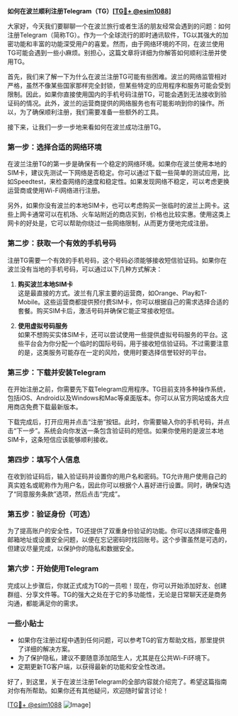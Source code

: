 **如何在波兰顺利注册Telegram（TG）[[TG💪+ @esim1088](https://t.me/s/esim1088)]**

大家好，今天我们要聊聊一个在波兰旅行或者生活的朋友经常会遇到的问题：如何注册Telegram（简称TG）。作为一个全球流行的即时通讯软件，TG以其强大的加密功能和丰富的功能深受用户的喜爱。然而，由于网络环境的不同，在波兰使用TG可能会遇到一些小麻烦。别担心，这篇文章将详细为你解答如何顺利注册并使用TG。

首先，我们来了解一下为什么在波兰注册TG可能有些困难。波兰的网络监管相对严格，虽然不像某些国家那样完全封锁，但某些特定的应用程序和服务可能会受到限制。因此，如果你直接使用国内的手机号码注册TG，可能会遇到无法接收到验证码的情况。此外，波兰的运营商提供的网络服务也有可能影响到你的操作。所以，为了确保顺利注册，我们需要准备一些额外的工具。

接下来，让我们一步一步地来看如何在波兰成功注册TG。

### **第一步：选择合适的网络环境**
在波兰注册TG的第一步是确保有一个稳定的网络环境。如果你在波兰使用本地的SIM卡，建议先测试一下网络是否稳定。你可以通过下载一些简单的测试应用，比如Speedtest，来检查网络的速度和稳定性。如果发现网络不稳定，可以考虑更换运营商或使用Wi-Fi网络进行注册。

另外，如果你没有波兰的本地SIM卡，也可以考虑购买一张临时的波兰上网卡。这些上网卡通常可以在机场、火车站附近的商店买到，价格也比较实惠。使用这类上网卡的好处是，它可以帮助你绕过一些网络限制，从而更方便地完成注册。

### **第二步：获取一个有效的手机号码**
注册TG需要一个有效的手机号码，这个号码必须能够接收短信验证码。如果你在波兰没有当地的手机号码，可以通过以下几种方式解决：

1. **购买波兰本地SIM卡**  
   这是最直接的方式。波兰有几家主要的运营商，如Orange、Play和T-Mobile。这些运营商都提供预付费SIM卡，你可以根据自己的需求选择合适的套餐。购买SIM卡后，激活号码并确保它能正常接收短信。

2. **使用虚拟号码服务**  
   如果不想购买实体SIM卡，还可以尝试使用一些提供虚拟号码服务的平台。这些平台会为你分配一个临时的国际号码，用于接收短信验证码。不过需要注意的是，这类服务可能存在一定的风险，使用时要选择信誉较好的平台。

### **第三步：下载并安装Telegram**
在开始注册之前，你需要先下载Telegram应用程序。TG目前支持多种操作系统，包括iOS、Android以及Windows和Mac等桌面版本。你可以从官方网站或各大应用商店免费下载最新版本。

下载完成后，打开应用并点击“注册”按钮。此时，你需要输入你的手机号码，并点击“下一步”。系统会向你发送一条包含验证码的短信。如果你使用的是波兰本地SIM卡，这条短信应该能够顺利接收。

### **第四步：填写个人信息**
在收到验证码后，输入验证码并设置你的用户名和密码。TG允许用户使用自己的真实姓名或昵称作为用户名，因此你可以根据个人喜好进行设置。同时，确保勾选了“同意服务条款”选项，然后点击“完成”。

### **第五步：验证身份（可选）**
为了提高账户的安全性，TG还提供了双重身份验证的功能。你可以选择绑定备用邮箱地址或设置安全问题，以便在忘记密码时找回账号。这个步骤虽然是可选的，但建议尽量完成，以保护你的隐私和数据安全。

### **第六步：开始使用Telegram**
完成以上步骤后，你就正式成为TG的一员啦！现在，你可以开始添加好友、创建群组、分享文件等。TG的强大之处在于它的多功能性，无论是日常聊天还是商务沟通，都能满足你的需求。

### **一些小贴士**
- 如果你在注册过程中遇到任何问题，可以参考TG的官方帮助文档，那里提供了详细的解决方案。
- 为了保护隐私，建议不要随意添加陌生人，尤其是在公共Wi-Fi环境下。
- 定期更新TG客户端，以获得最新的功能和安全性改进。

好了，到这里，关于在波兰注册Telegram的全部内容就介绍完了。希望这篇指南对你有所帮助。如果你还有其他疑问，欢迎随时留言讨论！

[[TG💪+ @esim1088](https://t.me/s/esim1088) ![Image](https://i.postimg.cc/4NQfJmqS/Snipaste-2025-05-13-00-14-12.png)]